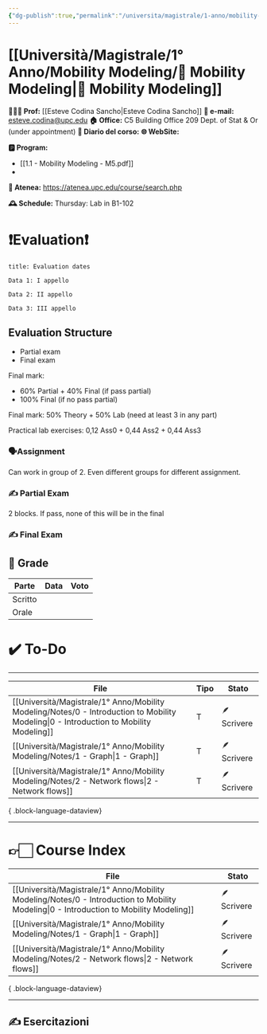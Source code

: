 ```yaml
---
{"dg-publish":true,"permalink":"/universita/magistrale/1-anno/mobility-modeling/mobility-modeling/","tags":["UNI"]}
---
```



# [[Università/Magistrale/1° Anno/Mobility Modeling/📐 Mobility Modeling\|📐 Mobility Modeling]]


**🧑🏻‍🏫 Prof:** [[Esteve Codina Sancho\|Esteve Codina Sancho]]
**📧 e-mail:** esteve.codina@upc.edu
**🏠 Office:** C5 Building Office 209 Dept. of Stat & Or (under appointment)
**📔 Diario del corso:** 
**🌐 WebSite:** 

**🅿️ Program:**
- [[1.1 - Mobility Modeling - M5.pdf]]
- 

**🔑 Atenea:** https://atenea.upc.edu/course/search.php 

**🕰 Schedule:**
Thursday: Lab in B1-102




# ❗️Evaluation❗️

```ad-attention
title: Evaluation dates

Data 1: I appello

Data 2: II appello

Data 3: III appello

```



## Evaluation Structure

- Partial exam
- Final exam

Final mark:
- 60% Partial + 40% Final (if pass partial)
- 100% Final (if no pass partial)

Final mark:
50% Theory + 50% Lab (need at least 3 in any part)

Practical lab exercises: 0,12 Ass0 + 0,44 Ass2 + 0,44 Ass3

### 🗣Assignment

Can work in group of 2. Even different groups for different assignment.

### ✍️ Partial Exam

2 blocks. If pass, none of this will be in the final


### ✍️ Final Exam






## 💯 Grade

| Parte       | Data           | Voto |
| ----------- | -------------- | ---- |
| Scritto |  |  |
| Orale       |  |     |


# ✔️ To-Do


___
| File                                                                                                                                      | Tipo | Stato       |
| ----------------------------------------------------------------------------------------------------------------------------------------- | ---- | ----------- |
| [[Università/Magistrale/1° Anno/Mobility Modeling/Notes/0 - Introduction to Mobility Modeling\|0 - Introduction to Mobility Modeling]] | T    | 🪶 Scrivere |
| [[Università/Magistrale/1° Anno/Mobility Modeling/Notes/1 - Graph\|1 - Graph]]                                                         | T    | 🪶 Scrivere |
| [[Università/Magistrale/1° Anno/Mobility Modeling/Notes/2 - Network flows\|2 - Network flows]]                                         | T    | 🪶 Scrivere |

{ .block-language-dataview}


___

# 👉🏻 Course Index




| File                                                                                                                                      | Stato       |
| ----------------------------------------------------------------------------------------------------------------------------------------- | ----------- |
| [[Università/Magistrale/1° Anno/Mobility Modeling/Notes/0 - Introduction to Mobility Modeling\|0 - Introduction to Mobility Modeling]] | 🪶 Scrivere |
| [[Università/Magistrale/1° Anno/Mobility Modeling/Notes/1 - Graph\|1 - Graph]]                                                         | 🪶 Scrivere |
| [[Università/Magistrale/1° Anno/Mobility Modeling/Notes/2 - Network flows\|2 - Network flows]]                                         | 🪶 Scrivere |

{ .block-language-dataview}


___


## ✍️ Esercitazioni




